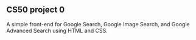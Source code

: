 ## CS50 project 0
 A simple front-end for Google Search, Google Image Search, and Google Advanced Search using HTML and CSS.